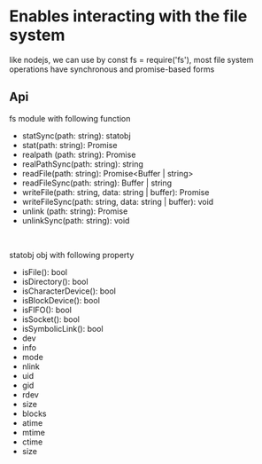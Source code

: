 # Enables interacting with the file system

like nodejs, we can use by const fs = require('fs'), most file system operations have synchronous and promise-based forms

## Api
fs module with following function
- statSync(path: string): statobj
- stat(path: string): Promise<statObj>
- realpath (path: string): Promise<string>
- realPathSync(path: string): string
- readFile(path: string): Promise<Buffer | string>
- readFileSync(path: string): Buffer | string
- writeFile(path: string, data: string | buffer): Promise<void>
- writeFileSync(path: string, data: string | buffer): void
- unlink (path: string): Promise<void>
- unlinkSync(path: string): void

<br />

statobj obj with following property

- isFile(): bool
- isDirectory(): bool
- isCharacterDevice(): bool
- isBlockDevice(): bool
- isFIFO(): bool
- isSocket(): bool
- isSymbolicLink(): bool
- dev
- info
- mode
- nlink
- uid
- gid
- rdev
- size
- blocks
- atime
- mtime
- ctime
- size


